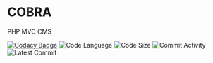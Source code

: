 # COBRA

PHP MVC CMS

[![Codacy Badge](https://api.codacy.com/project/badge/Grade/d022f2b60fbd4d07825398c3b92c73be)](https://app.codacy.com/app/webmaster_11/cobra-framework?utm_source=github.com&utm_medium=referral&utm_content=phpfyi/cobra-framework&utm_campaign=Badge_Grade_Dashboard)
![Code Language](https://img.shields.io/github/languages/top/phpfyi/cobra-framework)
![Code Size](https://img.shields.io/github/languages/code-size/phpfyi/cobra-framework)
![Commit Activity](https://img.shields.io/github/commit-activity/m/phpfyi/cobra-framework)
![Latest Commit](https://img.shields.io/github/last-commit/phpfyi/cobra-framework)
